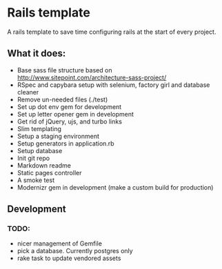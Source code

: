 # Rails template

A rails template to save time configuring rails at the start of every project.

## What it does:

* Base sass file structure based on http://www.sitepoint.com/architecture-sass-project/
* RSpec and capybara setup with selenium, factory girl and database cleaner
* Remove un-needed files (./test)
* Set up dot env gem for development
* Set up letter opener gem in development
* Get rid of jQuery, ujs, and turbo links
* Slim templating
* Setup a staging environment
* Setup generators in application.rb
* Setup database
* Init git repo
* Markdown readme
* Static pages controller
* A smoke test
* Modernizr gem in development (make a custom build for production)

## Development

### TODO:

* nicer management of Gemfile
* pick a database. Currently postgres only
* rake task to update vendored assets

